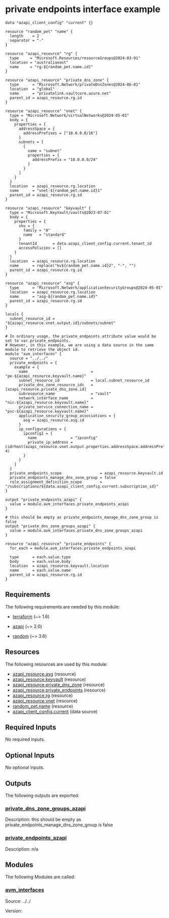 <!-- BEGIN_TF_DOCS -->
# private endpoints interface example

```hcl
data "azapi_client_config" "current" {}

resource "random_pet" "name" {
  length    = 2
  separator = "-"
}

resource "azapi_resource" "rg" {
  type     = "Microsoft.Resources/resourceGroups@2024-03-01"
  location = "australiaeast"
  name     = "rg-${random_pet.name.id}"
}

resource "azapi_resource" "private_dns_zone" {
  type      = "Microsoft.Network/privateDnsZones@2024-06-01"
  location  = "global"
  name      = "privatelink.vaultcore.azure.net"
  parent_id = azapi_resource.rg.id
}

resource "azapi_resource" "vnet" {
  type = "Microsoft.Network/virtualNetworks@2024-05-01"
  body = {
    properties = {
      addressSpace = {
        addressPrefixes = ["10.0.0.0/16"]
      }
      subnets = [
        {
          name = "subnet"
          properties = {
            addressPrefix = "10.0.0.0/24"
          }
        }
      ]
    }
  }
  location  = azapi_resource.rg.location
  name      = "vnet-${random_pet.name.id}1"
  parent_id = azapi_resource.rg.id
}

resource "azapi_resource" "keyvault" {
  type = "Microsoft.KeyVault/vaults@2023-07-01"
  body = {
    properties = {
      sku = {
        family = "A"
        name   = "standard"
      }
      tenantId       = data.azapi_client_config.current.tenant_id
      accessPolicies = []
    }
  }
  location  = azapi_resource.rg.location
  name      = replace("kv${random_pet.name.id}2", "-", "")
  parent_id = azapi_resource.rg.id
}

resource "azapi_resource" "asg" {
  type      = "Microsoft.Network/applicationSecurityGroups@2024-05-01"
  location  = azapi_resource.rg.location
  name      = "asg-${random_pet.name.id}"
  parent_id = azapi_resource.rg.id
}

locals {
  subnet_resource_id = "${azapi_resource.vnet.output.id}/subnets/subnet"
}

# In ordinary usage, the private_endpoints attribute value would be set to var.private_endpoints.
# However, in this example, we are using a data source in the same module to retrieve the object id.
module "avm_interfaces" {
  source = "../../"
  private_endpoints = {
    example = {
      name                            = "pe-${azapi_resource.keyvault.name}"
      subnet_resource_id              = local.subnet_resource_id
      private_dns_zone_resource_ids   = [azapi_resource.private_dns_zone.id]
      subresource_name                = "vault"
      network_interface_name          = "nic-${azapi_resource.keyvault.name}"
      private_service_connection_name = "psc-${azapi_resource.keyvault.name}"
      application_security_group_associations = {
        asg = azapi_resource.asg.id
      }
      ip_configurations = {
        ipconfig1 = {
          name               = "ipconfig"
          private_ip_address = cidrhost(azapi_resource.vnet.output.properties.addressSpace.addressPrefixes[0], 4)
        }
      }
    }
  }
  private_endpoints_scope                 = azapi_resource.keyvault.id
  private_endpoints_manage_dns_zone_group = false
  role_assignment_definition_scope        = "/subscriptions/${data.azapi_client_config.current.subscription_id}"
}

output "private_endpoints_azapi" {
  value = module.avm_interfaces.private_endpoints_azapi
}

# this should be empty as private_endpoints_manage_dns_zone_group is false
output "private_dns_zone_groups_azapi" {
  value = module.avm_interfaces.private_dns_zone_groups_azapi
}

resource "azapi_resource" "private_endpoints" {
  for_each = module.avm_interfaces.private_endpoints_azapi

  type      = each.value.type
  body      = each.value.body
  location  = azapi_resource.keyvault.location
  name      = each.value.name
  parent_id = azapi_resource.rg.id
}
```

<!-- markdownlint-disable MD033 -->
## Requirements

The following requirements are needed by this module:

- <a name="requirement_terraform"></a> [terraform](#requirement\_terraform) (~> 1.6)

- <a name="requirement_azapi"></a> [azapi](#requirement\_azapi) (~> 2.0)

- <a name="requirement_random"></a> [random](#requirement\_random) (~> 3.6)

## Resources

The following resources are used by this module:

- [azapi_resource.asg](https://registry.terraform.io/providers/azure/azapi/latest/docs/resources/resource) (resource)
- [azapi_resource.keyvault](https://registry.terraform.io/providers/azure/azapi/latest/docs/resources/resource) (resource)
- [azapi_resource.private_dns_zone](https://registry.terraform.io/providers/azure/azapi/latest/docs/resources/resource) (resource)
- [azapi_resource.private_endpoints](https://registry.terraform.io/providers/azure/azapi/latest/docs/resources/resource) (resource)
- [azapi_resource.rg](https://registry.terraform.io/providers/azure/azapi/latest/docs/resources/resource) (resource)
- [azapi_resource.vnet](https://registry.terraform.io/providers/azure/azapi/latest/docs/resources/resource) (resource)
- [random_pet.name](https://registry.terraform.io/providers/hashicorp/random/latest/docs/resources/pet) (resource)
- [azapi_client_config.current](https://registry.terraform.io/providers/azure/azapi/latest/docs/data-sources/client_config) (data source)

<!-- markdownlint-disable MD013 -->
## Required Inputs

No required inputs.

## Optional Inputs

No optional inputs.

## Outputs

The following outputs are exported:

### <a name="output_private_dns_zone_groups_azapi"></a> [private\_dns\_zone\_groups\_azapi](#output\_private\_dns\_zone\_groups\_azapi)

Description: this should be empty as private\_endpoints\_manage\_dns\_zone\_group is false

### <a name="output_private_endpoints_azapi"></a> [private\_endpoints\_azapi](#output\_private\_endpoints\_azapi)

Description: n/a

## Modules

The following Modules are called:

### <a name="module_avm_interfaces"></a> [avm\_interfaces](#module\_avm\_interfaces)

Source: ../../

Version:

<!-- END_TF_DOCS -->